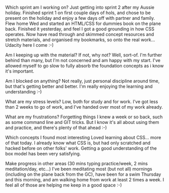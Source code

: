 Which sprint am I working on?
Just getting into sprint 2 after my Aussie holiday.  Finished sprint 1 on first couple days of hols, and chose to be present on the holiday and enjoy a few days off with partner and family.
Flew home Wed and started an HTML/CSS for dummies book on the plane back. Finished it yesterday, and feel I got a good grounding in how CSS operates.
Now have read through and skimmed concept resources and stretch materials, and organised my bookmarks, so onto the real work... Udacity here I come :-)

Am I keeping up with the material? If not, why not?
Well, sort-of.  I'm further behind than many, but I'm not concerned and am happy with my start.  I've allowed myself to go slow to fully absorb the foundation concepts as i know it's important.

Am I blocked on anything?
Not really, just personal discipline around time, but that's getting better and better. I'm really enjoying the learning and understanding :-)

What are my stress levels?
Low, both for study and for work.  I've got less than 2 weeks to go of work, and I've handed over most of my work already.

What are my frustrations?
Forgetting things I knew a week or so back, such as some command line and GIT tricks. But I know it's all about using them and practice, and there's plenty of that ahead :-)

Which concepts I found most interesting
Loved learning about CSS... more of that today.  I already know what CSS is, but had only scratched and hacked before on other folks' work. Getting a good understanding of the box model has been very satisfying.

Make progress in other areas (30 mins typing practice/week, 2 mins meditation/day, etc...)
I've been meditating most (but not all) mornings (including on the plane back from the GC), have been for a swim Thursday and this morning, and am walking home from work at least 2 times a week.  I feel all of those are helping me keep in a good space :-)

